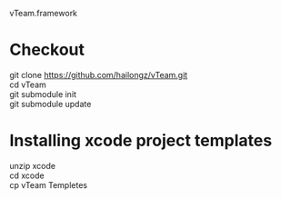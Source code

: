 vTeam.framework

# Checkout 

git clone https://github.com/hailongz/vTeam.git <br />
cd vTeam  <br />
git submodule init  <br />
git submodule update <br />


# Installing xcode project templates

unzip xcode <br />
cd xcode <br />
cp vTeam Templetes <br />

